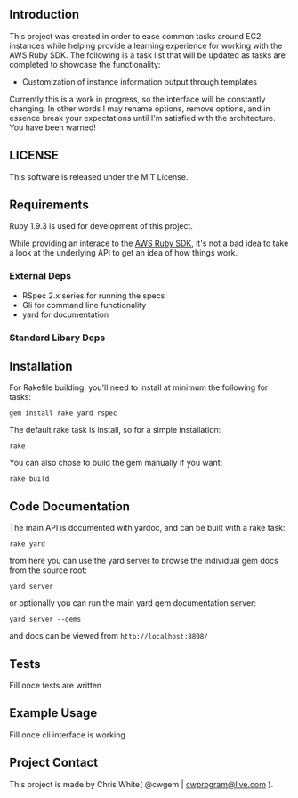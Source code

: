 ## Introduction ##

This project was created in order to ease common tasks around EC2 instances while helping provide a learning experience for working with the AWS Ruby SDK. The following is a task list that will be updated as tasks are completed to showcase the functionality:

* Customization of instance information output through templates

Currently this is a work in progress, so the interface will be constantly changing. In other words I may rename options, remove options, and in essence break your expectations until I'm satisfied with the architecture. You have been warned!

## LICENSE ##

This software is released under the MIT License.

## Requirements ##

Ruby 1.9.3 is used for development of this project.

While providing an interace to the [AWS Ruby SDK](http://aws.amazon.com/sdkforruby/), it's not a bad idea to take a look at the underlying API to get an idea of how things work.

### External Deps ###

* RSpec 2.x series for running the specs
* Gli for command line functionality
* yard for documentation

### Standard Libary Deps ###


## Installation ##

For Rakefile building, you'll need to install at minimum the following for tasks:

    gem install rake yard rspec

The default rake task is install, so for a simple installation:

    rake
    
You can also chose to build the gem manually if you want:

    rake build

## Code Documentation ##

The main API is documented with yardoc, and can be built with a rake task:

    rake yard

from here you can use the yard server to browse the individual gem docs from the source root:

    yard server

or optionally you can run the main yard gem documentation server:

    yard server --gems
    
and docs can be viewed from `http://localhost:8808/`
    
## Tests ##

Fill once tests are written

## Example Usage ##

Fill once cli interface is working

## Project Contact ##

This project is made by Chris White( @cwgem | cwprogram@live.com ). 
